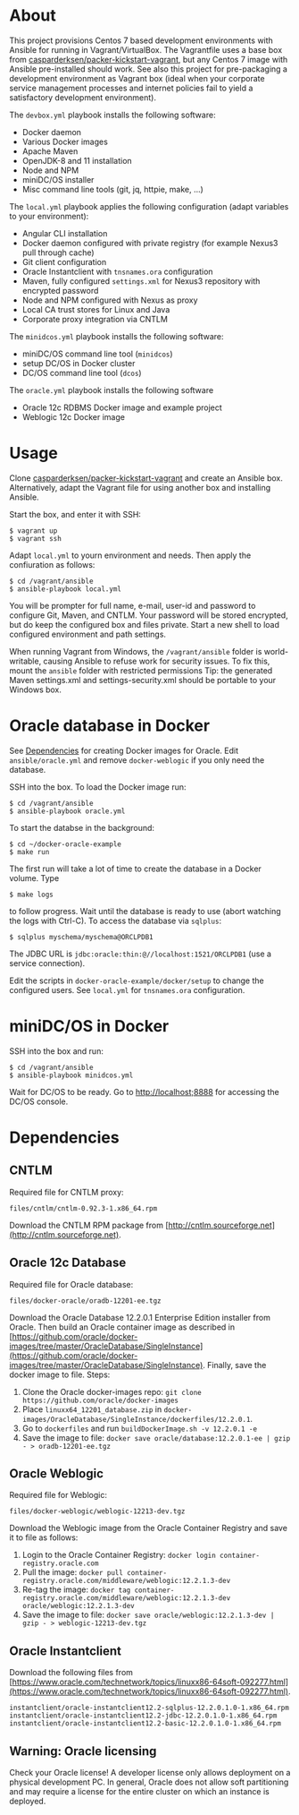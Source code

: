 # About

This project provisions Centos 7 based development environments with Ansible
for running in Vagrant/VirtualBox. The Vagrantfile uses a base box from
[casparderksen/packer-kickstart-vagrant](https://github.com/casparderksen/packer-kickstart-vagrant),
but any Centos 7 image with Ansible pre-installed should work.  See also this
project for pre-packaging a development environment as Vagrant box (ideal when
your corporate service management processes and internet policies fail to yield
a satisfactory development environment).

The `devbox.yml` playbook installs the following software:
- Docker daemon
- Various Docker images
- Apache Maven
- OpenJDK-8 and 11 installation
- Node and NPM
- miniDC/OS installer
- Misc command line tools (git, jq, httpie, make, ...)

The `local.yml` playbook applies the following configuration (adapt variables to your environment):
- Angular CLI installation
- Docker daemon configured with private registry (for example Nexus3 pull through cache)
- Git client configuration
- Oracle Instantclient with `tnsnames.ora` configuration
- Maven, fully configured `settings.xml` for Nexus3 repository with encrypted password
- Node and NPM configured with Nexus as proxy
- Local CA trust stores for Linux and Java
- Corporate proxy integration via CNTLM

The `minidcos.yml` playbook installs the following software:
- miniDC/OS command line tool (`minidcos`)
- setup DC/OS in Docker cluster
- DC/OS command line tool (`dcos`)

The `oracle.yml` playbook installs the following software
- Oracle 12c RDBMS Docker image and example project
- Weblogic 12c Docker image

# Usage

Clone [casparderksen/packer-kickstart-vagrant](https://github.com/casparderksen/packer-kickstart-vagrant)
and create an Ansible box. Alternatively, adapt the Vagrant file for using another box and installing Ansible.

Start the box, and enter it with SSH:

    $ vagrant up
    $ vagrant ssh
	
Adapt `local.yml` to yourn environment and needs. Then apply the confiuration as follows:

    $ cd /vagrant/ansible
    $ ansible-playbook local.yml
	
You will be prompter for full name, e-mail, user-id and password to configure Git, Maven, and CNTLM.
Your password will be stored encrypted, but do keep the configured box and files private.
Start a new shell to load configured environment and path settings.

When running Vagrant from Windows, the `/vagrant/ansible` folder is
world-writable, causing Ansible to refuse work for security issues.  To fix
this, mount the `ansible` folder with restricted permissions Tip: the generated
Maven settings.xml and settings-security.xml should be portable to your Windows
box.

# Oracle database in Docker

See [Dependencies](#dependencies) for creating Docker images for Oracle.
Edit `ansible/oracle.yml` and remove `docker-weblogic` if you only need the database.

SSH into the box. To load the Docker image run:

    $ cd /vagrant/ansible
    $ ansible-playbook oracle.yml
	
To start the databse in the background:

    $ cd ~/docker-oracle-example
    $ make run
	
The first run will take a lot of time to create the database in a Docker volume. Type

    $ make logs
	
to follow progress. Wait until the database is ready to use (abort watching the logs with Ctrl-C).
To access the database via `sqlplus`:

	$ sqlplus myschema/myschema@ORCLPDB1

The JDBC URL is `jdbc:oracle:thin:@//localhost:1521/ORCLPDB1` (use a service connection).

Edit the scripts in `docker-oracle-example/docker/setup` to change the configured users.
See `local.yml` for `tnsnames.ora` configuration.

# miniDC/OS in Docker
 
SSH into the box and run:

    $ cd /vagrant/ansible
    $ ansible-playbook minidcos.yml

Wait for DC/OS to be ready. Go to [http://localhost;8888](http://localhost:8888) for accessing the DC/OS console.

# Dependencies

## CNTLM

Required file for CNTLM proxy:

    files/cntlm/cntlm-0.92.3-1.x86_64.rpm

Download the CNTLM RPM package from [http://cntlm.sourceforge.net](http://cntlm.sourceforge.net).

## Oracle 12c Database

Required file for Oracle database:

    files/docker-oracle/oradb-12201-ee.tgz

Download the Oracle Database 12.2.0.1 Enterprise Edition installer from Oracle.
Then build an Oracle container image as described in
[https://github.com/oracle/docker-images/tree/master/OracleDatabase/SingleInstance](https://github.com/oracle/docker-images/tree/master/OracleDatabase/SingleInstance).
Finally, save the docker image to file. Steps:

1. Clone the Oracle docker-images repo: `git clone https://github.com/oracle/docker-images`
2. Place `linuxx64_12201_database.zip` in `docker-images/OracleDatabase/SingleInstance/dockerfiles/12.2.0.1`.
3. Go to `dockerfiles` and run `buildDockerImage.sh -v 12.2.0.1 -e`
4. Save the image to file: `docker save oracle/database:12.2.0.1-ee | gzip - > oradb-12201-ee.tgz`

## Oracle Weblogic

Required file for Weblogic:

    files/docker-weblogic/weblogic-12213-dev.tgz
    
Download the Weblogic image from the Oracle Container Registry and save it to file as follows:

1. Login to the Oracle Container Registry: `docker login container-registry.oracle.com`
2. Pull the image: `docker pull container-registry.oracle.com/middleware/weblogic:12.2.1.3-dev`
3. Re-tag the image: `docker tag container-registry.oracle.com/middleware/weblogic:12.2.1.3-dev oracle/weblogic:12.2.1.3-dev`
4. Save the image to file: `docker save oracle/weblogic:12.2.1.3-dev | gzip - > weblogic-12213-dev.tgz`

## Oracle Instantclient

Download the following files from [https://www.oracle.com/technetwork/topics/linuxx86-64soft-092277.html](https://www.oracle.com/technetwork/topics/linuxx86-64soft-092277.html).

    instantclient/oracle-instantclient12.2-sqlplus-12.2.0.1.0-1.x86_64.rpm
    instantclient/oracle-instantclient12.2-jdbc-12.2.0.1.0-1.x86_64.rpm
    instantclient/oracle-instantclient12.2-basic-12.2.0.1.0-1.x86_64.rpm

## Warning: Oracle licensing

Check your Oracle license! A developer license only allows deployment on a
physical development PC.  In general, Oracle does not allow soft partitioning
and may require a license for the entire cluster on which an instance is deployed.

